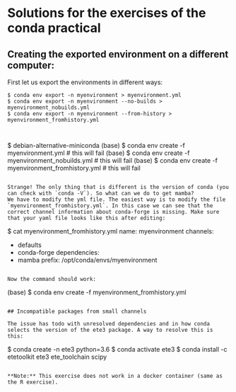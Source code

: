 # Solutions for the exercises of the conda practical

## Creating the exported environment on a different computer:


First let us export the environments in different ways:

```
$ conda env export -n myenvironment > myenvironment.yml
$ conda env export -n myenvironment --no-builds > myenvironment_nobuilds.yml
$ conda env export -n myenvironment --from-history > myenvironment_fromhistory.yml



```
$ debian-alternative-miniconda
(base) $ conda env create -f myenvironment.yml # this will fail
(base) $ conda env create -f myenvironment_nobuilds.yml # this will fail
(base) $ conda env create -f myenvironment_fromhistory.yml # this will fail
```

Strange! The only thing that is different is the version of conda (you can check with `conda -V`). So what can we do to get mamba?
We have to modify the yml file. The easiest way is to modify the file `myenvironment_fromhistory.yml`. In this case we can see that the correct channel information about conda-forge is missing. Make sure that your yaml file looks like this after editing:

```
$ cat myenvironment_fromhistory.yml
name: myenvironment
channels:
  - defaults
  - conda-forge
dependencies:
  - mamba
prefix: /opt/conda/envs/myenvironment
```

Now the command should work:

```
(base) $ conda env create -f myenvironment_fromhistory.yml
```

## Incompatible packages from small channels

The issue has todo with unresolved dependencies and in how conda selects the version of the ete3 package. A way to resolve this is this:

```
$ conda create -n ete3 python=3.6
$ conda activate ete3
$ conda install -c etetoolkit ete3 ete_toolchain scipy
```

**Note:** This exercise does not work in a docker container (same as the R exercise).





